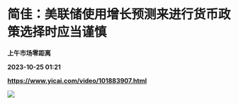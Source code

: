 # 简佳：美联储使用增长预测来进行货币政策选择时应当谨慎
**上午市场零距离**

**2023-10-25 01:21**

**https://www.yicai.com/video/101883907.html**

![](http://imgcdn.yicai.com/vms-new/2023/10/613ee162-f984-4e8d-bddd-588c779c3ed6_Itly.jpg)